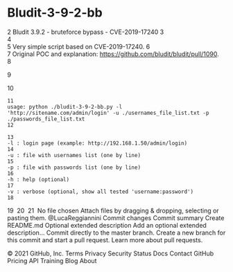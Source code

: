 # Bludit-3-9-2-bb
2
Bludit 3.9.2 - bruteforce bypass - CVE-2019-17240
3
\
4
\
5
Very simple script based on CVE-2019-17240.
6
\
7
Original POC and explanation: https://github.com/bludit/bludit/pull/1090.  
8
  
9
  
10
```
11
usage: python ./bludit-3-9-2-bb.py -l 'http://sitename.com/admin/login' -u ./usernames_file_list.txt -p ./passwords_file_list.txt
12
​
13
-l : login page (example: http://192.168.1.50/admin/login)
14
-u : file with usernames list (one by line)
15
-p : file with passwords list (one by line)
16
-h : help (optional)
17
-v : verbose (optional, show all tested 'username:password')
18
```
19
​
20
​
21
​
No file chosen
Attach files by dragging & dropping, selecting or pasting them.
@LucaReggiannini
Commit changes
Commit summary
Create README.md
Optional extended description
Add an optional extended description…
 Commit directly to the master branch.
 Create a new branch for this commit and start a pull request. Learn more about pull requests.
 
© 2021 GitHub, Inc.
Terms
Privacy
Security
Status
Docs
Contact GitHub
Pricing
API
Training
Blog
About
